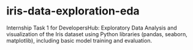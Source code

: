 # iris-data-exploration-eda
Internship Task 1 for DevelopersHub: Exploratory Data Analysis and visualization of the Iris dataset using Python libraries (pandas, seaborn, matplotlib), including basic model training and evaluation.
